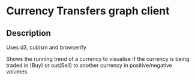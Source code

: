 # Currency Transfers graph client

## Description

Uses d3, cubism and browserify

Shows the running trend of a currency to visualise if the currency is being traded in (Buy) or
out(Sell) to another currency in positive/negative volumes.
